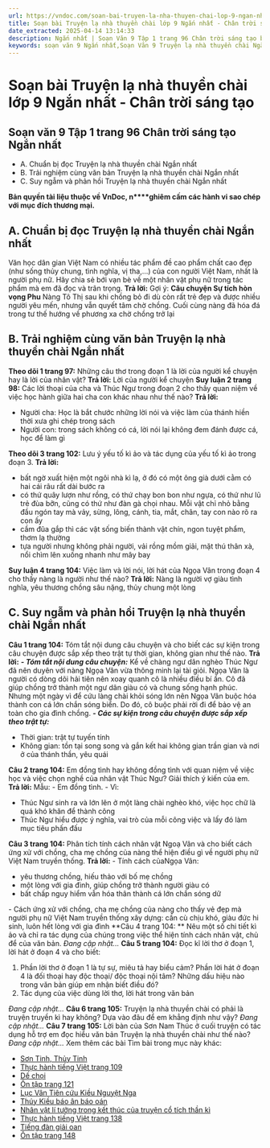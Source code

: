 ```yaml
---
url: https://vndoc.com/soan-bai-truyen-la-nha-thuyen-chai-lop-9-ngan-nhat-chan-troi-sang-tao-325585
title: Soạn bài Truyện lạ nhà thuyền chài lớp 9 Ngắn nhất - Chân trời sáng tạo - VnDoc.com
date_extracted: 2025-04-14 13:14:33
description: Ngắn nhất | Soạn Văn 9 Tập 1 trang 96 Chân trời sáng tạo bài Truyện lạ nhà thuyền chài gồm phần trả lời ngắn gọn, đầy đủ, bám sát các câu hỏi, yêu cầu trong SGK (chỉ có trên VnDoc). Mời các bạn tham khảo.
keywords: soạn văn 9 Ngắn nhất,Soạn Văn 9 Truyện lạ nhà thuyền chài Ngắn nhất,Soạn văn 9 Tập 1 trang 96 Chân trời sáng tạo Ngắn nhất,Truyện lạ nhà thuyền chài lớp 9 Chân trời sáng tạo,Truyện lạ nhà thuyền chài 96 lớp 9,Soạn Văn 9 Truyện lạ nhà thuyền chài Chân trời sáng tạo,văn 9,ngữ văn 9,soạn văn 9 chân trời sáng tạo,soạn văn 9 tập 1,giải văn 9,soạn ngữ văn 9,giải ngữ văn 9,giải sgk ngữ văn 9
---
```


# Soạn bài Truyện lạ nhà thuyền chài lớp 9 Ngắn nhất - Chân trời sáng tạo
## **Soạn văn 9 Tập 1 trang 96 Chân trời sáng tạo Ngắn nhất**
  * A. Chuẩn bị đọc Truyện lạ nhà thuyền chài Ngắn nhất
  * B. Trải nghiệm cùng văn bản Truyện lạ nhà thuyền chài Ngắn nhất
  * C. Suy ngẫm và phản hồi Truyện lạ nhà thuyền chài Ngắn nhất

**Bản quyền tài liệu thuộc về VnDoc, n****ghiêm cấm các hành vi sao chép với mục đích thương mại.**
## **A. Chuẩn bị đọc Truyện lạ nhà thuyền chài Ngắn nhất**
Văn học dân gian Việt Nam có nhiều tác phẩm đề cao phẩm chất cao đẹp \(như sống thủy chung, tình nghĩa, vị tha,...\) của con người Việt Nam, nhất là người phụ nữ. Hãy chia sẻ bới vạn bè về một nhân vật phụ nữ trong tác phẩm mà em đã đọc và trân trọng.
**Trả lời:**
Gợi ý:
**Câu chuyện Sự tích hòn vọng Phu**
Nàng Tô Thị sau khi chồng bỏ đi dù còn rất trẻ đẹp và được nhiều người yêu mến, nhưng vẫn quyết tâm chờ chồng. Cuối cùng nàng đã hóa đá trong tư thế hướng về phương xa chờ chồng trở lại
## **B. Trải nghiệm cùng văn bản Truyện lạ nhà thuyền chài Ngắn nhất**
**Theo dõi 1 trang 97:** Những câu thơ trong đoạn 1 là lời của người kể chuyện hay là lời của nhân vật?
**Trả lời:**
Lời của người kể chuyện
**Suy luận 2 trang 98:** Các lời thoại của cha và Thúc Ngư trong đoạn 2 cho thấy quan niệm về việc học hành giữa hai cha con khác nhau như thế nào?
**Trả lời:**
  * Người cha: Học là bắt chước những lời nói và việc làm của thánh hiền thời xưa ghi chép trong  sách
  * Người con: trong sách không có cá, lời nói lại không đem đánh được cá, học để làm gì

**Theo dõi 3 trang 102:** Lưu ý yếu tố kì ảo và tác dụng của yếu tố kì ảo trong đoạn 3.
**Trả lời:**
  * bất ngờ xuất hiện một ngôi nhà kì lạ, ở đó có một ông già dưới cằm có hai cái râu rất dài bước ra
  * có thứ quây lượn như rồng, có thứ chạy bon bon như ngựa, có thứ như lũ trẻ đùa bỡn, cũng có thứ như đàn gà chọi nhau. Mỗi vật chỉ nhỏ bằng đầu ngón tay mà vảy, sừng, lông, cánh, tia, mắt, chân, tay con nào rõ ra con ấy
  * cầm đũa gắp thì các vật sống biến thành vật chín, ngon tuyệt phẩm, thơm lạ thường
  * tựa người nhưng không phải người, vải rồng mồm giải, mặt thú thân xà, nổi chìm lên xuống nhanh như mây bay

**Suy luận 4 trang 104:** Việc làm và lời nói, lời hát của Ngọa Vân trong đoạn 4 cho thấy nàng là người như thế nào?
**Trả lời:**
Nàng là người vợ giàu tình nghĩa, yêu thương chồng sâu nặng, thủy chung một lòng
## **C. Suy ngẫm và phản hồi Truyện lạ nhà thuyền chài Ngắn nhất**
**Câu 1 trang 104:** Tóm tắt nội dung câu chuyện và cho biết các sự kiện trong câu chuyện được sắp xếp theo trật tự thời gian, không gian như thế nào.
**Trả lời:**
_**\- Tóm tắt nội dung câu chuyện:**_
Kể về chàng ngư dân nghèo Thúc Ngư đã nên duyên với nàng Ngọa Vân vừa thông minh lại tài giỏi. Ngọa Vân là người có dòng dõi hải tiên nên xoay quanh cô là nhiều điều bí ẩn. Cô đã giúp chồng trở thành một ngư dân giàu có và chung sống hạnh phúc. Nhưng một ngày vì để cứu làng chài khỏi sóng lớn nên Ngọa Vân buộc hóa thành con cá lớn chắn sóng biển. Do đó, cô buộc phải rời đi để bảo vệ an toàn cho gia đình chồng.
_**\- Các sự kiện trong câu chuyện được sắp xếp theo trật tự:**_
  * Thời gian: trật tự tuyến tính
  * Không gian: tồn tại song song và gắn kết hai không gian trần gian và nơi ở của thánh thần, yêu quái

**Câu 2 trang 104:** Em đồng tình hay không đồng tình với quan niệm về việc học và việc chọn nghề của nhân vật Thúc Ngư? Giải thích ý kiến của em.
**Trả lời:**
Mẫu:
\- Em đồng tình.
\- Vì:
  * Thúc Ngư sinh ra và lớn lên ở một làng chài nghèo khó, việc học chữ là quá khó khăn để thành công
  * Thúc Ngư hiểu được ý nghĩa, vai trò của mỗi công việc và lấy đó làm mục tiêu phấn đấu

**Câu 3 trang 104:** Phân tích tính cách nhân vật Ngoạ Vân và cho biết cách ứng xử với chồng, cha mẹ chồng của nàng thể hiện điều gì về người phụ nữ Việt Nam truyền thống.
**Trả lời:**
\- Tính cách củaNgọa Vân:
  * yêu thương chồng, hiếu thảo với bố mẹ chồng
  * một lòng với gia đình, giúp chồng trở thành người giàu có
  * bất chấp nguy hiểm vẫn hóa thân thành cá lớn chắn sóng dữ

\- Cách ứng xử với chồng, cha mẹ chồng của nàng cho thấy vẻ đẹp mà người phụ nữ Việt Nam truyền thống xây dựng: cần cù chịu khó, giàu đức hi sinh, luôn hết lòng với gia đình
**Câu 4 trang 104: ** Nêu một số chi tiết kì ảo và chỉ ra tác dụng của chúng trong việc thể hiện tính cách nhân vật, chủ để của văn bản.
_Đang cập nhật..._
**Câu 5 trang 104:** Đọc kĩ lời thơ ở đoạn 1, lời hát ở đoạn 4 và cho biết:
  1. Phần lời thơ ở đoạn 1 là tự sự, miêu tả hay biểu cảm? Phần lời hát ở đoạn 4 là đối thoại hay độc thoại/ độc thoại nội tâm? Những dấu hiệu nào trong văn bản giúp em nhận biết điều đó?
  2. Tác dụng của việc dùng lời thơ, lời hát trong văn bản

 _Đang cập nhật..._
**Câu 6 trang 105:** Truyện lạ nhà thuyền chài có phải là truyện truyền kì hay không? Dựa vào đâu để em khẳng định như vậy?
_Đang cập nhật..._
**Câu 7 trang 105:** Lời bàn của Sơn Nam Thúc ở cuối truyện có tác dụng hỗ trợ em đọc hiểu văn bản Truyện lạ nhà thuyền chài như thế nào?
_Đang cập nhật..._
Xem thêm các bài Tìm bài trong mục này khác:
  * [Sơn Tinh, Thủy Tinh](</soan-bai-son-tinh-thuy-tinh-ngan-nhat-lop-9-chan-troi-sang-tao-325586>)
  * [Thực hành tiếng Việt trang 109](</soan-van-9-trang-109-tap-1-chan-troi-sang-tao-ngan-nhat-325590>)
  * [Dế chọi](</soan-bai-de-choi-lop-9-ngan-nhat-chan-troi-sang-tao-325592>)
  * [Ôn tập trang 121](</soan-bai-on-tap-trang-121-lop-9-tap-1-chan-troi-sang-tao-ngan-nhat-325593>)
  * [Lục Vân Tiên cứu Kiều Nguyệt Nga](</soan-bai-luc-van-tien-cuu-kieu-nguyet-nga-lop-9-ngan-nhat-chan-troi-sang-tao-325603>)
  * [Thúy Kiều báo ân báo oán](</soan-bai-thuy-kieu-bao-an-bao-oan-lop-9-ngan-nhat-chan-troi-sang-tao-325618>)
  * [Nhân vật lí tưởng trong kết thúc của truyện cổ tích thần kì](</soan-van-9-tap-1-trang-136-chan-troi-sang-tao-ngan-nhat-325621>)
  * [Thực hành tiếng Việt trang 138](</soan-van-9-trang-138-tap-1-chan-troi-sang-tao-ngan-nhat-325622>)
  * [Tiếng đàn giải oan](</soan-bai-tieng-dan-giai-oan-lop-9-ngan-nhat-chan-troi-sang-tao-325629>)
  * [Ôn tập trang 148](</soan-bai-on-tap-trang-148-lop-9-tap-1-chan-troi-sang-tao-ngan-nhat-325630>)

